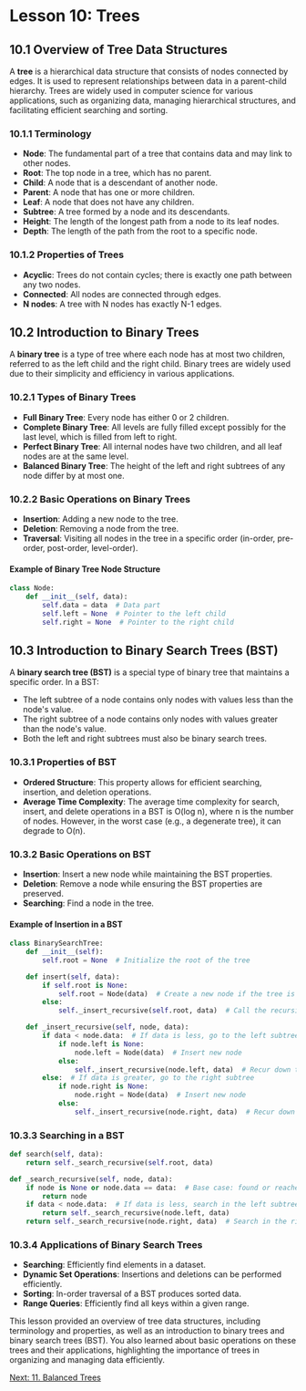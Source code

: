 # Lesson 10: Trees

## 10.1 Overview of Tree Data Structures

A **tree** is a hierarchical data structure that consists of nodes connected by edges. It is used to represent relationships between data in a parent-child hierarchy. Trees are widely used in computer science for various applications, such as organizing data, managing hierarchical structures, and facilitating efficient searching and sorting.

### 10.1.1 Terminology
- **Node**: The fundamental part of a tree that contains data and may link to other nodes.
- **Root**: The top node in a tree, which has no parent.
- **Child**: A node that is a descendant of another node.
- **Parent**: A node that has one or more children.
- **Leaf**: A node that does not have any children.
- **Subtree**: A tree formed by a node and its descendants.
- **Height**: The length of the longest path from a node to its leaf nodes.
- **Depth**: The length of the path from the root to a specific node.

### 10.1.2 Properties of Trees
- **Acyclic**: Trees do not contain cycles; there is exactly one path between any two nodes.
- **Connected**: All nodes are connected through edges.
- **N nodes**: A tree with N nodes has exactly N-1 edges.

## 10.2 Introduction to Binary Trees

A **binary tree** is a type of tree where each node has at most two children, referred to as the left child and the right child. Binary trees are widely used due to their simplicity and efficiency in various applications.

### 10.2.1 Types of Binary Trees
- **Full Binary Tree**: Every node has either 0 or 2 children.
- **Complete Binary Tree**: All levels are fully filled except possibly for the last level, which is filled from left to right.
- **Perfect Binary Tree**: All internal nodes have two children, and all leaf nodes are at the same level.
- **Balanced Binary Tree**: The height of the left and right subtrees of any node differ by at most one.

### 10.2.2 Basic Operations on Binary Trees
- **Insertion**: Adding a new node to the tree.
- **Deletion**: Removing a node from the tree.
- **Traversal**: Visiting all nodes in the tree in a specific order (in-order, pre-order, post-order, level-order).

#### Example of Binary Tree Node Structure
```python
class Node:
    def __init__(self, data):
        self.data = data  # Data part
        self.left = None  # Pointer to the left child
        self.right = None  # Pointer to the right child
```

## 10.3 Introduction to Binary Search Trees (BST)

A **binary search tree (BST)** is a special type of binary tree that maintains a specific order. In a BST:
- The left subtree of a node contains only nodes with values less than the node's value.
- The right subtree of a node contains only nodes with values greater than the node's value.
- Both the left and right subtrees must also be binary search trees.

### 10.3.1 Properties of BST
- **Ordered Structure**: This property allows for efficient searching, insertion, and deletion operations.
- **Average Time Complexity**: The average time complexity for search, insert, and delete operations in a BST is O(log n), where n is the number of nodes. However, in the worst case (e.g., a degenerate tree), it can degrade to O(n).

### 10.3.2 Basic Operations on BST
- **Insertion**: Insert a new node while maintaining the BST properties.
- **Deletion**: Remove a node while ensuring the BST properties are preserved.
- **Searching**: Find a node in the tree.

#### Example of Insertion in a BST
```python
class BinarySearchTree:
    def __init__(self):
        self.root = None  # Initialize the root of the tree

    def insert(self, data):
        if self.root is None:
            self.root = Node(data)  # Create a new node if the tree is empty
        else:
            self._insert_recursive(self.root, data)  # Call the recursive helper function

    def _insert_recursive(self, node, data):
        if data < node.data:  # If data is less, go to the left subtree
            if node.left is None:
                node.left = Node(data)  # Insert new node
            else:
                self._insert_recursive(node.left, data)  # Recur down the left subtree
        else:  # If data is greater, go to the right subtree
            if node.right is None:
                node.right = Node(data)  # Insert new node
            else:
                self._insert_recursive(node.right, data)  # Recur down the right subtree
```

### 10.3.3 Searching in a BST
```python
def search(self, data):
    return self._search_recursive(self.root, data)

def _search_recursive(self, node, data):
    if node is None or node.data == data:  # Base case: found or reached a leaf
        return node
    if data < node.data:  # If data is less, search in the left subtree
        return self._search_recursive(node.left, data)
    return self._search_recursive(node.right, data)  # Search in the right subtree
```

### 10.3.4 Applications of Binary Search Trees
- **Searching**: Efficiently find elements in a dataset.
- **Dynamic Set Operations**: Insertions and deletions can be performed efficiently.
- **Sorting**: In-order traversal of a BST produces sorted data.
- **Range Queries**: Efficiently find all keys within a given range.

This lesson provided an overview of tree data structures, including terminology and properties, as well as an introduction to binary trees and binary search trees (BST). You also learned about basic operations on these trees and their applications, highlighting the importance of trees in organizing and managing data efficiently.

[Next: 11. Balanced Trees](./11-balanced-trees.md)